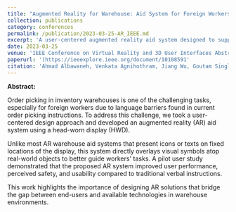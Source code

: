 ```yaml
---
title: "Augmented Reality for Warehouse: Aid System for Foreign Workers"
collection: publications
category: conferences
permalink: /publication/2023-03-25-AR_IEEE.md
excerpt: 'A user-centered augmented reality aid system designed to support foreign warehouse workers by overlaying intuitive visual symbols directly on real-world objects, improving performance, safety, and usability compared to verbal instructions.'
date: 2023-03-25
venue: 'IEEE Conference on Virtual Reality and 3D User Interfaces Abstracts and Workshops (VRW)'
paperurl: '(https://ieeexplore.ieee.org/document/10108591'
citation: 'Ahmad Albawaneh, Venkata Agnihothram, Jiang Wu, Goutam Singla, and Hyungil Kim. (2023). <i>Augmented Reality for Warehouse: Aid System for Foreign Workers</i>. In <i>2023 IEEE Conference on Virtual Reality and 3D User Interfaces Abstracts and Workshops (VRW)</i>, pp. 432–433. IEEE.'
---
```


**Abstract:**

Order picking in inventory warehouses is one of the challenging tasks, especially for foreign workers due to language barriers found in current order picking instructions. To address this challenge, we took a user-centered design approach and developed an augmented reality (AR) aid system using a head-worn display (HWD). 

Unlike most AR warehouse aid systems that present icons or texts on fixed locations of the display, this system directly overlays visual symbols atop real-world objects to better guide workers' tasks. A pilot user study demonstrated that the proposed AR system improved user performance, perceived safety, and usability compared to traditional verbal instructions.

This work highlights the importance of designing AR solutions that bridge the gap between end-users and available technologies in warehouse environments.
